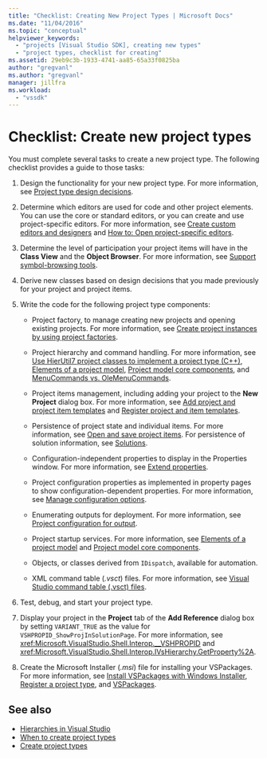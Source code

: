 ```yaml
---
title: "Checklist: Creating New Project Types | Microsoft Docs"
ms.date: "11/04/2016"
ms.topic: "conceptual"
helpviewer_keywords:
  - "projects [Visual Studio SDK], creating new types"
  - "project types, checklist for creating"
ms.assetid: 29eb9c3b-1933-4741-aa85-65a33f0825ba
author: "gregvanl"
ms.author: "gregvanl"
manager: jillfra
ms.workload:
  - "vssdk"
---
```

# Checklist: Create new project types
You must complete several tasks to create a new project type. The following checklist provides a guide to those tasks:

1. Design the functionality for your new project type. For more information, see [Project type design decisions](../../extensibility/internals/project-type-design-decisions.md).

2. Determine which editors are used for code and other project elements. You can use the core or standard editors, or you can create and use project-specific editors. For more information, see [Create custom editors and designers](../../extensibility/creating-custom-editors-and-designers.md) and [How to: Open project-specific editors](../../extensibility/how-to-open-project-specific-editors.md).

3. Determine the level of participation your project items will have in the **Class View** and the **Object Browser**. For more information, see [Support symbol-browsing tools](../../extensibility/internals/supporting-symbol-browsing-tools.md).

4. Derive new classes based on design decisions that you made previously for your project and project items.

5. Write the code for the following project type components:

    - Project factory, to manage creating new projects and opening existing projects. For more information, see [Create project instances by using project factories](../../extensibility/internals/creating-project-instances-by-using-project-factories.md).

    - Project hierarchy and command handling. For more information, see [Use HierUtil7 project classes to implement a project type (C++)](https://msdn.microsoft.com/library/a5c16a09-94a2-46ef-87b5-35b815e2f346), [Elements of a project model](../../extensibility/internals/elements-of-a-project-model.md), [Project model core components](../../extensibility/internals/project-model-core-components.md), and [MenuCommands vs. OleMenuCommands](../../extensibility/menucommands-vs-olemenucommands.md).

    - Project items management, including adding your project to the **New Project** dialog box. For more information, see [Add project and project item templates](../../extensibility/internals/adding-project-and-project-item-templates.md) and [Register project and item templates](../../extensibility/internals/registering-project-and-item-templates.md).

    - Persistence of project state and individual items. For more information, see [Open and save project items](../../extensibility/internals/opening-and-saving-project-items.md). For persistence of solution information, see [Solutions](../../extensibility/internals/solutions-overview.md).

    - Configuration-independent properties to display in the Properties window. For more information, see [Extend properties](../../extensibility/internals/extending-properties.md).

    - Project configuration properties as implemented in property pages to show configuration-dependent properties. For more information, see [Manage configuration options](../../extensibility/internals/managing-configuration-options.md).

    - Enumerating outputs for deployment. For more information, see [Project configuration for output](../../extensibility/internals/project-configuration-for-output.md).

    - Project startup services. For more information, see [Elements of a project model](../../extensibility/internals/elements-of-a-project-model.md) and [Project model core components](../../extensibility/internals/project-model-core-components.md).

    - Objects, or classes derived from `IDispatch`, available for automation.

    - XML command table (*.vsct*) files. For more information, see [Visual Studio command table (.vsct) files](../../extensibility/internals/visual-studio-command-table-dot-vsct-files.md).

6. Test, debug, and start your project type.

7. Display your project in the **Project** tab of the **Add Reference** dialog box by setting `VARIANT_TRUE` as the value for `VSHPROPID_ShowProjInSolutionPage`. For more information, see <xref:Microsoft.VisualStudio.Shell.Interop.__VSHPROPID> and <xref:Microsoft.VisualStudio.Shell.Interop.IVsHierarchy.GetProperty%2A>.

8. Create the Microsoft Installer (*.msi*) file for installing your VSPackages. For more information, see [Install VSPackages with Windows Installer](../../extensibility/internals/installing-vspackages-with-windows-installer.md), [Register a project type](../../extensibility/internals/registering-a-project-type.md), and [VSPackages](../../extensibility/internals/vspackages.md).

## See also
- [Hierarchies in Visual Studio](../../extensibility/internals/hierarchies-in-visual-studio.md)
- [When to create project types](../../extensibility/internals/when-to-create-project-types.md)
- [Create project types](../../extensibility/internals/creating-project-types.md)